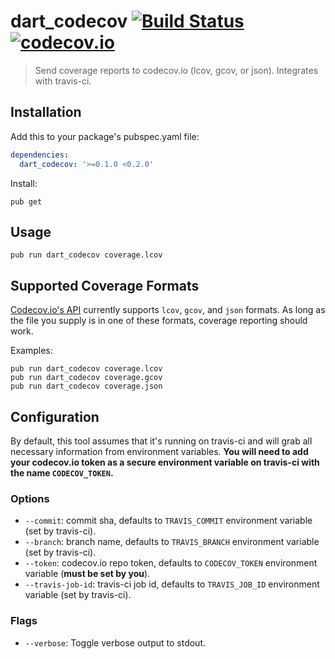 # dart_codecov [![Build Status](https://travis-ci.org/ekweible/dart_codecov.svg?branch=master)](https://travis-ci.org/ekweible/dart_codecov) [![codecov.io](http://codecov.io/github/ekweible/dart_codecov/coverage.svg?branch=master)](http://codecov.io/github/ekweible/dart_codecov?branch=master)
> Send coverage reports to codecov.io (lcov, gcov, or json). Integrates with travis-ci.


## Installation

Add this to your package's pubspec.yaml file:
```yaml
dependencies:
  dart_codecov: '>=0.1.0 <0.2.0'
```

Install:
```
pub get
```


## Usage
```
pub run dart_codecov coverage.lcov
```


## Supported Coverage Formats
[Codecov.io's API](https://codecov.io/api) currently supports `lcov`, `gcov`, and `json` formats. As long as the file you supply is in one of these formats, coverage reporting should work.

Examples:
```
pub run dart_codecov coverage.lcov
pub run dart_codecov coverage.gcov
pub run dart_codecov coverage.json
```


## Configuration
By default, this tool assumes that it's running on travis-ci and will grab all necessary information from environment variables.
**You will need to add your codecov.io token as a secure environment variable on travis-ci with the name `CODECOV_TOKEN`.**

### Options
- `--commit`: commit sha, defaults to `TRAVIS_COMMIT` environment variable (set by travis-ci).
- `--branch`: branch name, defaults to `TRAVIS_BRANCH` environment variable (set by travis-ci).
- `--token`: codecov.io repo token, defaults to `CODECOV_TOKEN` environment variable (**must be set by you**).
- `--travis-job-id`: travis-ci job id, defaults to `TRAVIS_JOB_ID` environment variable (set by travis-ci).

### Flags
- `--verbose`: Toggle verbose output to stdout.
